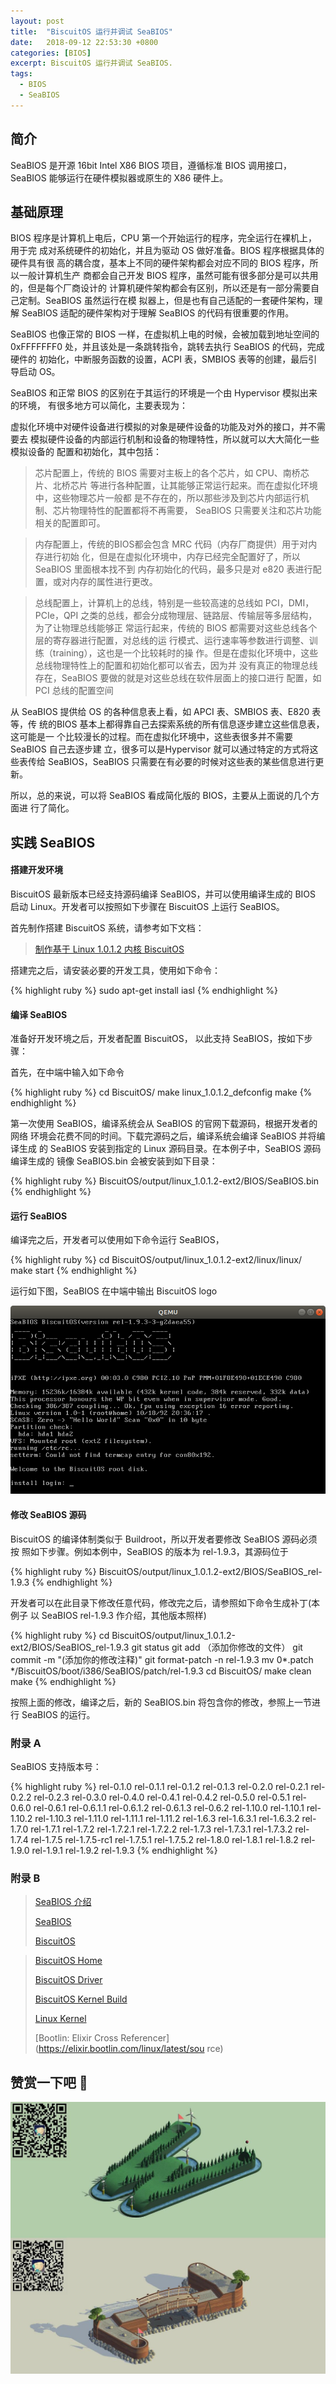 ```yaml
---
layout: post
title:  "BiscuitOS 运行并调试 SeaBIOS"
date:   2018-09-12 22:53:30 +0800
categories: [BIOS]
excerpt: BiscuitOS 运行并调试 SeaBIOS.
tags:
  - BIOS
  - SeaBIOS
---
```


## 简介

SeaBIOS 是开源 16bit Intel X86 BIOS 项目，遵循标准 BIOS 调用接口，SeaBIOS 
能够运行在硬件模拟器或原生的 X86 硬件上。

## 基础原理

BIOS 程序是计算机上电后，CPU 第一个开始运行的程序，完全运行在裸机上，用于完
成对系统硬件的初始化，并且为驱动 OS 做好准备。BIOS 程序根据具体的硬件具有很
高的耦合度，基本上不同的硬件架构都会对应不同的 BIOS 程序，所以一般计算机生产
商都会自己开发 BIOS 程序，虽然可能有很多部分是可以共用的，但是每个厂商设计的
计算机硬件架构都会有区别，所以还是有一部分需要自己定制。SeaBIOS 虽然运行在模
拟器上，但是也有自己适配的一套硬件架构，理解 SeaBIOS 适配的硬件架构对于理解 
SeaBIOS 的代码有很重要的作用。

SeaBIOS 也像正常的 BIOS 一样，在虚拟机上电的时候，会被加载到地址空间的 
0xFFFFFFF0 处，并且该处是一条跳转指令，跳转去执行 SeaBIOS 的代码，完成硬件的
初始化，中断服务函数的设置，ACPI 表，SMBIOS 表等的创建，最后引导启动 OS。

SeaBIOS 和正常 BIOS 的区别在于其运行的环境是一个由 Hypervisor 模拟出来的环境，
有很多地方可以简化，主要表现为：

虚拟化环境中对硬件设备进行模拟的对象是硬件设备的功能及对外的接口，并不需要去
模拟硬件设备的内部运行机制和设备的物理特性，所以就可以大大简化一些模拟设备的
配置和初始化，其中包括：

> 芯片配置上，传统的 BIOS 需要对主板上的各个芯片，如 CPU、南桥芯片、北桥芯片
> 等进行各种配置，让其能够正常运行起来。而在虚拟化环境中，这些物理芯片一般都
> 是不存在的，所以那些涉及到芯片内部运行机制、芯片物理特性的配置都将不再需要，
> SeaBIOS 只需要关注和芯片功能相关的配置即可。

> 内存配置上，传统的BIOS都会包含 MRC 代码（内存厂商提供）用于对内存进行初始
> 化，但是在虚拟化环境中，内存已经完全配置好了，所以 SeaBIOS 里面根本找不到
> 内存初始化的代码，最多只是对 e820 表进行配置，或对内存的属性进行更改。

> 总线配置上，计算机上的总线，特别是一些较高速的总线如 PCI，DMI，PCIe，QPI 
> 之类的总线，都会分成物理层、链路层、传输层等多层结构，为了让物理总线能够正
> 常运行起来，传统的 BIOS 都需要对这些总线各个层的寄存器进行配置，对总线的运
> 行模式、运行速率等参数进行调整、训练（training），这也是一个比较耗时的操
> 作。但是在虚拟化环境中，这些总线物理特性上的配置和初始化都可以省去，因为并
> 没有真正的物理总线存在，SeaBIOS 要做的就是对这些总线在软件层面上的接口进行
> 配置，如 PCI 总线的配置空间

从 SeaBIOS 提供给 OS 的各种信息表上看，如 APCI 表、SMBIOS 表、E820 表等，传
统的BIOS 基本上都得靠自己去探索系统的所有信息逐步建立这些信息表，这可能是一
个比较漫长的过程。而在虚拟化环境中，这些表很多并不需要 SeaBIOS 自己去逐步建
立，很多可以是Hypervisor 就可以通过特定的方式将这些表传给 SeaBIOS，SeaBIOS 
只需要在有必要的时候对这些表的某些信息进行更新。

所以，总的来说，可以将 SeaBIOS 看成简化版的 BIOS，主要从上面说的几个方面进
行了简化。

## 实践 SeaBIOS

#### 搭建开发环境

BiscuitOS 最新版本已经支持源码编译 SeaBIOS，并可以使用编译生成的 BIOS 启动 
Linux。开发者可以按照如下步骤在 BiscuitOS 上运行 SeaBIOS。

首先制作搭建 BiscuitOS 系统，请参考如下文档：

> [制作基于 Linux 1.0.1.2 内核 BiscuitOS](/blog/Linux-1.0.1.2-Usermanual/)

搭建完之后，请安装必要的开发工具，使用如下命令：

{% highlight ruby %}
sudo apt-get install iasl
{% endhighlight %}

#### 编译 SeaBIOS

准备好开发环境之后，开发者配置 BiscuitOS， 以此支持 SeaBIOS，按如下步骤：

首先，在中端中输入如下命令

{% highlight ruby %}
cd BiscuitOS/
make linux_1.0.1.2_defconfig
make
{% endhighlight %}

第一次使用 SeaBIOS，编译系统会从 SeaBIOS 的官网下载源码，根据开发者的网络
环境会花费不同的时间。下载完源码之后，编译系统会编译 SeaBIOS 并将编译生成
的 SeaBIOS 安装到指定的 Linux 源码目录。在本例子中，SeaBIOS 源码编译生成的
镜像 SeaBIOS.bin 会被安装到如下目录：

{% highlight ruby %}
BiscuitOS/output/linux_1.0.1.2-ext2/BIOS/SeaBIOS.bin
{% endhighlight %}

#### 运行 SeaBIOS

编译完之后，开发者可以使用如下命令运行 SeaBIOS，

{% highlight ruby %}
cd BiscuitOS/output/linux_1.0.1.2-ext2/linux/linux/
make start
{% endhighlight %}

运行如下图，SeaBIOS 在中端中输出 BiscuitOS logo

![Menuconfig8](/assets/PDB/BiscuitOS/kernel/BIOS000006.png)

#### 修改 SeaBIOS 源码

BiscuitOS 的编译体制类似于 Buildroot，所以开发者要修改 SeaBIOS 源码必须按
照如下步骤。例如本例中，SeaBIOS 的版本为 rel-1.9.3，其源码位于

{% highlight ruby %}
BiscuitOS/output/linux_1.0.1.2-ext2/BIOS/SeaBIOS_rel-1.9.3
{% endhighlight %}

开发者可以在此目录下修改任意代码，修改完之后，请参照如下命令生成补丁(本例子
以 SeaBIOS rel-1.9.3 作介绍，其他版本照样)

{% highlight ruby %}
cd BiscuitOS/output/linux_1.0.1.2-ext2/BIOS/SeaBIOS_rel-1.9.3
git status
git add （添加你修改的文件）
git commit -m "(添加你的修改注释)"
git format-patch -n rel-1.9.3
mv 0*.patch  */BiscuitOS/boot/i386/SeaBIOS/patch/rel-1.9.3
cd  BiscuitOS/
make clean
make
{% endhighlight %}

按照上面的修改，编译之后，新的 SeaBIOS.bin 将包含你的修改，参照上一节进行 
SeaBIOS 的运行。

### 附录 A

SeaBIOS 支持版本号：

{% highlight ruby %}
rel-0.1.0
rel-0.1.1
rel-0.1.2
rel-0.1.3
rel-0.2.0
rel-0.2.1
rel-0.2.2
rel-0.2.3
rel-0.3.0
rel-0.4.0
rel-0.4.1
rel-0.4.2
rel-0.5.0
rel-0.5.1
rel-0.6.0
rel-0.6.1
rel-0.6.1.1
rel-0.6.1.2
rel-0.6.1.3
rel-0.6.2
rel-1.10.0
rel-1.10.1
rel-1.10.2
rel-1.10.3
rel-1.11.0
rel-1.11.1
rel-1.11.2
rel-1.6.3
rel-1.6.3.1
rel-1.6.3.2
rel-1.7.0
rel-1.7.1
rel-1.7.2
rel-1.7.2.1
rel-1.7.2.2
rel-1.7.3
rel-1.7.3.1
rel-1.7.3.2
rel-1.7.4
rel-1.7.5
rel-1.7.5-rc1
rel-1.7.5.1
rel-1.7.5.2
rel-1.8.0
rel-1.8.1
rel-1.8.2
rel-1.9.0
rel-1.9.1
rel-1.9.2
rel-1.9.3
{% endhighlight %}

### 附录 B

> [SeaBIOS 介绍](https://blog.csdn.net/lindahui2008/article/details/80948396)
>
> [SeaBIOS](https://www.coreboot.org/SeaBIOS)
>
> [BiscuitOS](/blog/HomePage/)

> [BiscuitOS Home](https://biscuitos.github.io/)
>
> [BiscuitOS Driver](/blog/BiscuitOS_Catalogue/)
>
> [BiscuitOS Kernel Build](/blog/Kernel_Build/)
>
> [Linux Kernel](https://www.kernel.org/)
>
> [Bootlin: Elixir Cross Referencer](https://elixir.bootlin.com/linux/latest/sou
rce)

## 赞赏一下吧 🙂

![MMU](/assets/PDB/BiscuitOS/kernel/HAB000036.jpg)

